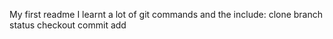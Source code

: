 My first readme
I learnt a lot of git commands and the include:
clone
branch
status
checkout
commit
add
